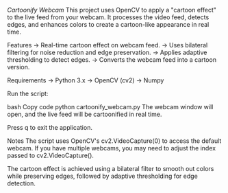 *Cartoonify Webcam*
This project uses OpenCV to apply a "cartoon effect" to the live feed from your webcam. It processes the video feed, detects edges, and enhances colors to create a cartoon-like appearance in real time.

Features
-> Real-time cartoon effect on webcam feed.
-> Uses bilateral filtering for noise reduction and edge preservation.
-> Applies adaptive thresholding to detect edges.
-> Converts the webcam feed into a cartoon version.

Requirements
-> Python 3.x
-> OpenCV (cv2)
-> Numpy

Run the script:

bash
Copy code
python cartoonify_webcam.py
The webcam window will open, and the live feed will be cartoonified in real time.

Press q to exit the application.

Notes
The script uses OpenCV's cv2.VideoCapture(0) to access the default webcam. If you have multiple webcams, you may need to adjust the index passed to cv2.VideoCapture().

The cartoon effect is achieved using a bilateral filter to smooth out colors while preserving edges, followed by adaptive thresholding for edge detection.



